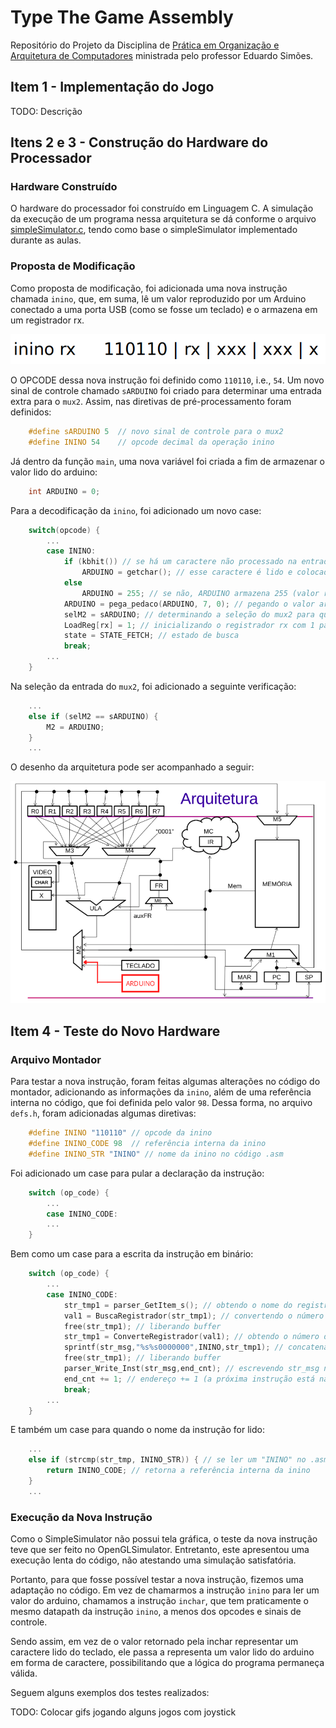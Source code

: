 # Type The Game Assembly

Repositório do Projeto da Disciplina de [Prática em Organização e Arquitetura de Computadores](https://uspdigital.usp.br/jupiterweb/obterDisciplina?sgldis=SSC0119) ministrada pelo professor Eduardo Simões.

## Item 1 - Implementação do Jogo

TODO: Descrição

## Itens 2 e 3 - Construção do Hardware do Processador

### Hardware Construído

O hardware do processador foi construído em Linguagem C. A simulação da execução de um programa nessa arquitetura se dá conforme o arquivo [simpleSimulator.c](./simpleSimulator.c), tendo como base o simpleSimulator implementado durante as aulas.

### Proposta de Modificação  

Como proposta de modificação, foi adicionada uma nova instrução chamada `inino`, que, em suma, lê um valor reproduzido por um Arduino conectado a uma porta USB (como se fosse um teclado) e o armazena em um registrador rx.

![Imagem da Nova Instrução](./novaInstrucao.png)

O OPCODE dessa nova instrução foi definido como `110110`, i.e., `54`. Um novo sinal de controle chamado `sARDUINO` foi criado para determinar uma entrada extra para o `mux2`. Assim, nas diretivas de pré-processamento foram definidos:

```c
    #define sARDUINO 5  // novo sinal de controle para o mux2
    #define ININO 54    // opcode decimal da operação inino
```

Já dentro da função `main`, uma nova variável foi criada a fim de armazenar o valor lido do arduino:

```c
    int ARDUINO = 0;
```

Para a decodificação da `inino`, foi adicionado um novo case:

```c
    switch(opcode) {
        ...
        case ININO:
            if (kbhit()) // se há um caractere não processado na entrada padrão
                ARDUINO = getchar(); // esse caractere é lido e colocado em ARDUINO
            else 
                ARDUINO = 255; // se não, ARDUINO armazena 255 (valor representando "não houve entrada")
            ARDUINO = pega_pedaco(ARDUINO, 7, 0); // pegando o valor armazenado por ARDUINO % 256
            selM2 = sARDUINO; // determinando a seleção do mux2 para que ele receba entrada do arduino
            LoadReg[rx] = 1; // inicializando o registrador rx com 1 para que ele possa receber a saída do mux2 
            state = STATE_FETCH; // estado de busca
            break;
        ...
    }
```

Na seleção da entrada do `mux2`, foi adicionado a seguinte verificação:

```c
    ...
    else if (selM2 == sARDUINO) { 
        M2 = ARDUINO;
    }
    ...
```

O desenho da arquitetura pode ser acompanhado a seguir:

![Imagem da Nova Arquitetura](./novaArquitetura.png)

## Item 4 - Teste do Novo Hardware

### Arquivo Montador

Para testar a nova instrução, foram feitas algumas alterações no código do montador, adicionando as informações da `inino`, além de uma referência interna no código, que foi definida pelo valor `98`. Dessa forma, no arquivo `defs.h`, foram adicionadas algumas diretivas:

```c
    #define ININO "110110" // opcode da inino
    #define ININO_CODE 98  // referência interna da inino
    #define ININO_STR "ININO" // nome da inino no código .asm
```

Foi adicionado um case para pular a declaração da instrução:

```c
    switch (op_code) {
        ...
        case ININO_CODE:
        ...
    }
```

Bem como um case para a escrita da instrução em binário:

```c
    switch (op_code) {
        ...
        case ININO_CODE:
            str_tmp1 = parser_GetItem_s(); // obtendo o nome do registrador da instrução
            val1 = BuscaRegistrador(str_tmp1); // convertendo o número do registrador para inteiro
            free(str_tmp1); // liberando buffer
            str_tmp1 = ConverteRegistrador(val1); // obtendo o número do registrador como string de 3 chars 
            sprintf(str_msg,"%s%s0000000",ININO,str_tmp1); // concatenando OPCODE + str do número do registrador + 00..0 em str_msg
            free(str_tmp1); // liberando buffer
            parser_Write_Inst(str_msg,end_cnt); // escrevendo str_msg no arquivo
            end_cnt += 1; // endereço += 1 (a próxima instrução está na linha de baixo)
            break;
        ...
    }

```

E também um case para quando o nome da instrução for lido:

```c
    ...
    else if (strcmp(str_tmp, ININO_STR)) { // se ler um "ININO" no .asm
        return ININO_CODE; // retorna a referência interna da inino
    }
    ...
```

### Execução da Nova Instrução

Como o SimpleSimulator não possui tela gráfica, o teste da nova instrução teve que ser feito no OpenGLSimulator. Entretanto, este apresentou uma execução lenta do código, não atestando uma simulação satisfatória.

Portanto, para que fosse possível testar a nova instrução, fizemos uma adaptação no código. Em vez de chamarmos a instrução `inino` para ler um valor do arduino, chamamos a instrução `inchar`, que tem praticamente o mesmo datapath da instrução `inino`, a menos dos opcodes e sinais de controle. 

Sendo assim, em vez de o valor retornado pela inchar representar um caractere lido do teclado, ele passa a representa um valor lido do arduino em forma de caractere, possibilitando que a lógica do programa permaneça válida.

Seguem alguns exemplos dos testes realizados:

TODO: Colocar gifs jogando alguns jogos com joystick
